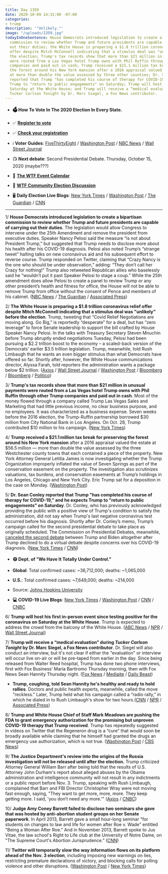 ```yaml
---
title: Day 1359
date: 2020-10-09 14:31:00 -07:00
categories:
- trump
description: '"Unlikely."'
image: "/uploads/1359.jpg"
todayInOneSentence: House Democrats introduced legislation to create a bipartisan
  commission to review whether Trump and future presidents are capable of carrying
  out their duties; the White House is preparing a $1.8 trillion coronavirus relief
  offer despite Mitch McConnell indicating that a stimulus deal was "unlikely" before
  the election; Trump's tax records show that more than $21 million in unusual payments
  were routed from a Las Vegas hotel Trump owns with Phil Ruffin through other Trump
  companies and paid out in cash; Trump received a $21.1 million tax break for preserving
  the forest around his New York mansion after a 2016 appraisal valued the estate
  at more than double the value assessed by three other counties; Dr. Sean Conley
  reported that Trump "has completed his course of therapy for COVID-19," and he expects
  Trump to "return to public engagements" on Saturday; Trump will host an event on
  Saturday at the White House; and Trump will receive a “medical evaluation” during
  Tucker Carlson Tonight by Dr. Marc Siegel, a Fox News contributor.
---
```


* #### 🗳 How To Vote In The 2020 Election In Every State.

* ✅ **[Register to vote](https://www.vote.org/register-to-vote/)**

* ✅ **[Check your registration](https://www.vote.org/am-i-registered-to-vote/)**

* ℹ️ **Voter Guides**: [FiveThirtyEight](https://projects.fivethirtyeight.com/how-to-vote-2020/) / [Washington Post](https://www.washingtonpost.com/elections/2020/how-to-vote/) / [NBC News](https://www.nbcnews.com/specials/plan-your-vote-state-by-state-guide-voting-by-mail-early-in-person-voting-election/index.html?cid=bc_npd_nn_ms_np-1_200816) / [Wall Street Journal](https://www.wsj.com/articles/how-to-vote-by-mail-in-every-state-11597840923)

* 📺 **Next debate**: Second Presidential Debate. Thursday, October 15, 2020 (maybe???)

* 📆 **[The WTF Event Calendar](https://talk.whatthefuckjusthappenedtoday.com/t/the-wtf-event-calendar/5888)**

* 💬 **[WTF Community Election Discussion](https://talk.whatthefuckjusthappenedtoday.com/t/2020-general-election-trump-vs-biden/5758)**

* 🖥 **Daily Election Live Blogs**: [New York Times](https://www.nytimes.com/live/2020/10/09/us/trump-vs-biden?action=click&module=Top%20Stories&pgtype=Homepage) / [Washington Post](https://www.washingtonpost.com/elections/2020/10/09/trump-biden-live-updates/) / [The Guardian](https://www.theguardian.com/us-news/live/2020/oct/09/donald-trump-nancy-pelosi-25th-joe-biden-coronavirus-covid-us-election-live-updates) / [CNN](https://www.cnn.com/politics/live-news/us-election-news-10-09-2020/index.html)

---

1/ **House Democrats introduced legislation to create a bipartisan commission to review whether Trump and future presidents are capable of carrying out their duties**. The legislation would allow Congress to intervene under the 25th Amendment and remove the president from executive duties. Speaker Nancy Pelosi said the measure “is not about President Trump,” but suggested that Trump needs to disclose more about his health after his COVID-19 diagnosis. Pelosi also noted Trump’s “strange tweet” halting talks on new coronavirus aid and his subsequent effort to reverse course. Trump responded on Twitter, claiming that “Crazy Nancy is the one who should be under observation,” adding: “They don’t call her Crazy for nothing!” Trump also retweeted Republican allies who baselessly said he “wouldn’t put it past Speaker Pelosi to stage a coup.” While the 25th amendment does allow Pelosi to create a panel to review Trump or any other president’s health and fitness for office, the House will not be able to remove Trump from office without the consent of Pence and members of his cabinet. ([NBC News](https://www.nbcnews.com/politics/congress/pelosi-introduces-bill-create-commission-presidential-capacity-under-25th-amendment-n1242717) / [The Guardian](https://www.theguardian.com/us-news/2020/oct/09/donald-trump-fitness-to-serve-commission-democrats-nancy-pelosi) / [Associated Press](https://apnews.com/article/virus-outbreak-donald-trump-constitutions-legislation-archive-a8efe4c5bee7bc4d369a2cf3d9a5542b))

2/ **The White House is preparing a $1.8 trillion coronavirus relief offer despite Mitch McConnell indicating that a stimulus deal was "unlikely" before the election**. Trump, tweeting that “Covid Relief Negotiations are moving along. Go Big,” is reportedly “desperate” for a deal, but has “zero leverage” to force Senate leadership to support the bill crafted by House Speaker Nancy Pelosi. In the talks with Treasury Secretary Steven Mnuchin before Trump abruptly ended negotiations Tuesday, Pelosi had been pursuing a $2.2 trillion boost to the economy – a scaled-back version of the Democrats' earlier $3.5 trillion legislation. Trump, meanwhile, told Rush Limbaugh that he wants an even bigger stimulus than what Democrats have offered so far. Shortly after, however, the White House communications director, Alyssa Farah, told reporters the administration wants a package below $2 trillion. ([Axios](https://www.axios.com/mcconnell-trump-simulus-deal-coronavirus-047f88fd-5138-4987-b042-245045b4456d.html) / [Wall Street Journal](https://www.wsj.com/articles/white-house-preparing-new-1-8-trillion-stimulus-proposal-11602259814) / [Washington Post](https://www.washingtonpost.com/us-policy/2020/10/09/trump-economic-stimulus-pelosi/) / [Bloomberg](https://www.bloomberg.com/news/articles/2020-10-09/trump-has-approved-a-revised-stimulus-plan-kudlow-says?srnd=premium&sref=MIBMEEoj) / [Bloomberg](https://www.bloomberg.com/news/articles/2020-10-09/mcconnell-says-any-deal-on-stimulus-unlikely-before-election?sref=MIBMEEoj) / [Politico](https://www.politico.com/news/2020/10/09/mcconnell-coronavirus-relief-package-428315))

3/ **Trump's tax records show that more than $21 million in unusual payments were routed from a Las Vegas hotel Trump owns with Phil Ruffin through other Trump companies and paid out in cash**. Most of the money flowed through a company called Trump Las Vegas Sales and Marketing that had little previous income, no clear business purpose, and no employees. It was characterized as a business expense. Seven weeks before the 2016 election, the Trump-Ruffin partnership borrowed $30 million from City National Bank in Los Angeles. On Oct. 28, Trump contributed $10 million to his campaign. ([New York Times](https://www.nytimes.com/interactive/2020/10/09/us/donald-trump-taxes-las-vegas.html))

4/ **Trump received a $21.1 million tax break for preserving the forest around his New York mansion** after a 2016 appraisal valued the estate at $56.5 million — more than double the value assessed by the three Westchester county towns that each contained a piece of the property. New York Attorney General Letitia James is now investigating whether the Trump Organization improperly inflated the value of Seven Springs as part of the conservation easement on the property. The investigation also scrutinizes valuations, tax burdens, and conservation easements at Trump’s holdings in Los Angeles, Chicago and New York City. Eric Trump sat for a deposition in the case on Monday. ([Washington Post](https://www.washingtonpost.com/politics/trump-got-a-21-million-tax-break-for-saving-the-forest-outside-his-ny-mansion-now-the-deal-is-under-investigation/2020/10/07/de84c1ba-ff6b-11ea-830c-a160b331ca62_story.html))

5/ **Dr. Sean Conley reported that Trump "has completed his course of therapy for COVID-19," and he expects Trump to "return to public engagements" on Saturday**. Dr. Conley, who has previously acknowledged providing the public with a positive view of Trump's condition to satisfy the administration, did not say when Trump's last negative coronavirus test occurred before his diagnosis. Shortly after Dr. Conley’s memo, Trump’s campaign called for the second presidential debate to take place as originally scheduled. The Commission on Presidential Debates, meanwhile, [canceled the second debate](https://www.cnn.com/2020/10/09/politics/second-presidential-debate-canceled/index.html) between  Trump and Biden altogether after Trump declined to do a virtual debate despite concerns over his COVID-19 diagnosis. ([New York Times](https://www.nytimes.com/2020/10/08/us/elections/trump-covid-conley.html) / [CNN](https://www.cnn.com/2020/10/08/politics/donald-trump-coronavirus-contagious-immunity/index.html))

* #### 😷 Dept. of "We Have It Totally Under Control."

* **Global**: Total confirmed cases: \~36,712,000; deaths: \~1,065,000

* **U.S.**: Total confirmed cases: \~7,649,000; deaths: \~214,000

* Source: [Johns Hopkins University](https://coronavirus.jhu.edu/map.html)

* **💻 COVID-19 Live Blogs**: [New York Times](https://www.nytimes.com/live/2020/10/09/world/covid-coronavirus?action=click&module=Top%20Stories&pgtype=Homepage) / [Washington Post](https://www.washingtonpost.com/elections/2020/10/09/trump-biden-live-updates/) / [CNN](https://www.cnn.com/world/live-news/coronavirus-pandemic-10-09-20-intl/index.html) / [CNBC](https://www.cnbc.com/2020/10/09/coronavirus-live-updates.html)

6/ **Trump will host his first in-person event since testing positive for the coronavirus on Saturday at the White House**. Trump is expected to address the crowd from the balcony of the White House. ([ABC News](https://abcnews.go.com/Politics/trump-planning-host-1st-person-event-diagnosis-white/story?id=73512644) / [NPR](https://www.npr.org/sections/latest-updates-trump-covid-19-results/2020/10/09/922383975/trump-to-speak-at-white-house-saturday-first-public-event-since-covid-19-diagnos) / [Wall Street Journal](https://www.wsj.com/articles/trump-plans-in-person-white-house-event-for-saturday-11602275494?mod=breakingnews))

7/ **Trump will receive a “medical evaluation” during *Tucker Carlson Tonight* by Dr. Marc Siegel, a Fox News contributor**. Dr. Siegel will also conduct an interview, but it's not clear if either the "evaluation" or interview will occur live on-air or will be pre-taped from earlier in the day. Since being released from Walter Reed hospital, Trump has done two phone interviews, first with Fox Business’ Maria Bartiromo Thursday morning, then with Fox News Sean Hannity Thursday night. ([Fox News](https://www.foxnews.com/media/trump-set-first-camera-interview-tucker-carlson-tonight-covid-19-diagnosis) / [Mediaite](https://www.mediaite.com/trump/fox-news-dr-marc-siegel-will-interview-trump-conduct-medical-evaluation-on-camera-friday-night/) / [Daily Beast](https://www.thedailybeast.com/trump-will-undergo-televised-medical-evaluation-on-friday-night-fox-news-announces))

* **Trump, coughing, told Sean Hannity he's healthy and ready to hold rallies**. Doctors and public health experts, meanwhile, called the move "reckless." Later, Trump held what his campaign called a “radio rally,” in which he dialed in to Rush Limbaugh's show for two hours.([CNN](https://www.cnn.com/2020/10/09/media/trump-coughs-on-fox-news/index.html) / [NPR](https://www.npr.org/sections/latest-updates-trump-covid-19-results/2020/10/09/922122539/reckless-doctors-question-trump-resuming-activities-so-quickly) / [Associated Press](https://apnews.com/article/election-2020-virus-outbreak-joe-biden-donald-trump-rush-limbaugh-16fc2267488b345dc5f1eb0f20d042fd))

8/ **Trump and White House Chief of Staff Mark Meadows are pushing the FDA to grant emergency authorization for the promising but unproven COVID-19 therapy that Trump received**. Trump has repeatedly suggested in videos on Twitter that the Regeneron drug is a “cure” that would soon be broadly available while claiming that he himself had granted the drugs an emergency use authorization, which is not true. ([Washington Post](https://www.washingtonpost.com/health/2020/10/08/trump-regeneron-antibodies-covid/) / [CBS News](https://www.cbsnews.com/news/regeneron-trump-covid-aborted-fetal-tissue/))

9/ **The Justice Department's review into the origins of the Russia investigation will not be released until after the election.** Trump criticized Attorney General William Barr after being told that the results of U.S. Attorney John Durham's report about alleged abuses by the Obama administration and intelligence community will not result in any indictments or a public report before Nov. 3. Trump, speaking with Rush Limbaugh, complained that Barr and FBI Director Christopher Wray were not moving fast enough, saying, "They want to get more, more, more. They keep getting more. I said, 'you don’t need any more.'" ([Axios](https://www.axios.com/barr-durham-report-election-3c02ec6a-7613-4083-b35c-4844de6da16b.html) / [CNBC](https://www.cnbc.com/2020/10/09/trump-fumes-when-told-durham-probe-findings-might-not-come-out-before-election-day.html))

10/ **Judge Amy Coney Barrett failed to disclose two seminars she gave that was hosted by anti-abortion student groups on her Senate paperwork**. In April 2013, Barrett gave a small hour-long seminar "for students on changes to law and life for women after Roe v. Wade" entitled "Being a Woman After Roe." And in November 2013, Barrett spoke to Jus Vitae, the law school's Right to Life club at the University of Notre Dame, on "The Supreme Court's Abortion Jurisprudence." ([CNN](https://www.cnn.com/2020/10/09/politics/kfile-amy-coney-barrett-roe-v-wade-talks/index.html))

11/ **Twitter will temporarily slow the way information flows on its platform ahead of the Nov. 3 election**, including imposing new warnings on lies, restricting premature declarations of victory, and blocking calls for polling violence and other disruptions. ([Washington Post](https://www.washingtonpost.com/technology/2020/10/09/with-election-day-looming-twitter-imposes-new-limits-us-politicians-ordinary-users-too/) / [New York Times](https://www.nytimes.com/2020/10/09/technology/twitter-election-ban-features.html))